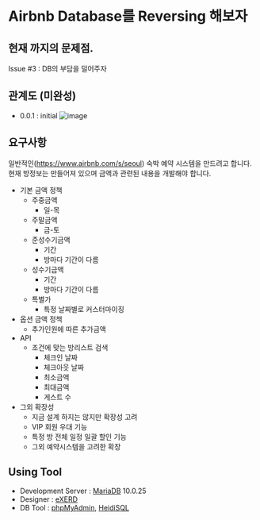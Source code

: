 # Airbnb Database를 Reversing 해보자

## 현재 까지의 문제점.
  Issue #3 : DB의 부담을 덜어주자

## 관계도 (미완성)
- 0.0.1 : initial
![image](https://cloud.githubusercontent.com/assets/8033320/18083204/1fdccbea-6edd-11e6-9d08-95bb5a1d2f4f.png)

## 요구사항
일반적인(https://www.airbnb.com/s/seoul) 숙박 예약 시스템을 만드려고 합니다.
현재 방정보는 만들어져 있으며 금액과 관련된 내용을 개발해야 합니다.

- 기본 금액 정책
  - 주중금액
    - 일-목
  - 주말금액
    - 금-토
  - 준성수기금액
    - 기간
    - 방마다 기간이 다름
  - 성수기금액
    - 기간
    - 방마다 기간이 다름
  - 특별가
    - 특정 날짜별로 커스터마이징
- 옵션 금액 정책
  - 추가인원에 따른 추가금액
- API
  - 조건에 맞는 방리스트 검색
    - 체크인 날짜
    - 체크아웃 날짜
    - 최소금액
    - 최대금액
    - 게스트 수
- 그외 확장성
  - 지금 설계 하지는 않지만 확장성 고려
  - VIP 회원 우대 기능
  - 특정 방 전체 일정 일괄 할인 기능
  - 그외 예약시스템을 고려한 확장

## Using Tool
 - Development Server : [MariaDB](https://mariadb.org/) 10.0.25
 - Designer : [eXERD](http://ko.exerd.com/)
 - DB Tool : [phpMyAdmin](https://www.phpmyadmin.net/), [HeidiSQL](http://www.heidisql.com/)
